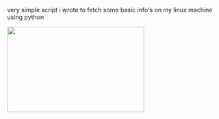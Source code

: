very simple script i wrote to fetch some basic info's on my linux machine using python

<a href="https://asciinema.org/a/6RLskuZpckSr3BPkI5jLtYFAV?autoplay=1&t=00:00">
  <img src="https://asciinema.org/a/6RLskuZpckSr3BPkI5jLtYFAV.svg" width="320px" height="200px" alt="" />
</a>
